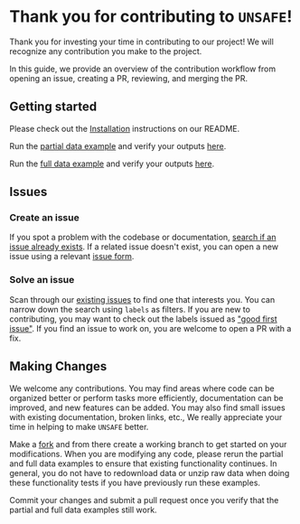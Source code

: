 # Thank you for contributing to `UNSAFE`!
Thank you for investing your time in contributing to our project! We will recognize any contribution you make to the project. 

In this guide, we provide an overview of the contribution workflow from opening an issue, creating a PR, reviewing, and merging the PR.

## Getting started
Please check out the [Installation](https://github.com/abpoll/unsafe?tab=readme-ov-file#installation) instructions on our README. 

Run the [partial data example](https://github.com/abpoll/unsafe/tree/main/examples/phil_frd_partial) and verify your outputs [here](https://html-preview.github.io/?url=https://github.com/abpoll/unsafe/blob/main/examples/phil_frd_partial/notebooks/partial_data_example.html). 

Run the [full data example](https://github.com/abpoll/unsafe/tree/main/examples/philadelphia_frd) and verify your outputs [here](https://html-preview.github.io/?url=https://github.com/abpoll/unsafe/blob/main/examples/philadelphia_frd/notebooks/full_data_example.html).

## Issues
### Create an issue
If you spot a problem with the codebase or documentation, [search if an issue already exists](https://docs.github.com/en/github/searching-for-information-on-github/searching-on-github/searching-issues-and-pull-requests#search-by-the-title-body-or-comments). If a related issue doesn't exist, you can open a new issue using a relevant [issue form](https://github.com/abpoll/unsafe/issues/new).

### Solve an issue
Scan through our [existing issues](https://github.com/abpoll/unsafe/issues/new) to find one that interests you. You can narrow down the search using `labels` as filters. If you are new to contributing, you may want to check out the labels issued as ["good first issue"](https://github.com/abpoll/unsafe/issues?q=is%3Aissue%20state%3Aopen%20label%3A%22good%20first%20issue%22). If you find an issue to work on, you are welcome to open a PR with a fix.

## Making Changes
We welcome any contributions. You may find areas where code can be organized better or perform tasks more efficiently, documentation can be improved, and new features can be added. You may also find small issues with existing documentation, broken links, etc., We really appreciate your time in helping to make `UNSAFE` better. 

Make a [fork](https://docs.github.com/en/github/getting-started-with-github/fork-a-repo#fork-an-example-repository) and from there create a working branch to get started on your modifications. When you are modifying any code, please rerun the partial and full data examples to ensure that existing functionality continues. In general, you do not have to redownload data or unzip raw data when doing these functionality tests if you have previously run these examples. 

Commit your changes and submit a pull request once you verify that the partial and full data examples still work. 